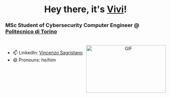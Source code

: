<h1 align="center" style="">
  Hey there, it's <a href="https://github.com/gab-palmeri/" target="blank">Vivi</a>!
</h1>
<h3 align="left">MSc Student of Cybersecurity Computer Engineer @ <a href="www.polito.it">Politecnico di Torino</a></h3>

<br>

<a target="_blank" align="center">
  <img align="right" top="100" height="150" width="250" alt="GIF" src="https://media0.giphy.com/media/HoffxyN8ghVuw/giphy.gif?cid=790b761112108146b14de61296b1b9162eb157c0d03bb061&rid=giphy.gif&ct=g">
</a>

- 📫 LinkedIn: <a href="https://www.linkedin.com/in/vincenzo-sagristano-934874181/" target="blank">Vincenzo Sagristano</a>
- 😄 Pronouns: he/him
